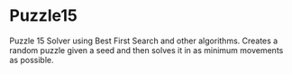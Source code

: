 # Puzzle15
Puzzle 15 Solver using Best First Search and other algorithms.
Creates a random puzzle given a seed and then solves it in as minimum movements as possible. 
